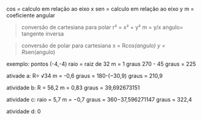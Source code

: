 cos = calculo em relação ao eixo x
sen = calculo em relação ao eixo y
m = coeficiente angular

> conversão de cartesiana para polar
r² = x² + y²
m = y/x
angulo= tangente inversa

> conversão de polar para cartesiana
x = R*cos(angulo)
y = R*sen(angulo)

exemplo:
pontos (-4,-4)
raio = raiz de 32
m = 1
graus 270 - 45
graus = 225

ativade a:
R= √34
m = -0,6
graus = 180-(−30,9)
graus = 210,9

atividade b:
R = 56,2
m = 0,83
graus = 39,692673151

atividade c: 
raio = 5,7
m = −0,7
graus = 360−37,596271147
graus = 322,4

atividade d:
0
